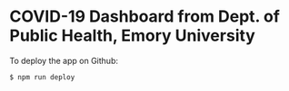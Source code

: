 # COVID-19 Dashboard from Dept. of Public Health, Emory University

To deploy the app on Github:
```
$ npm run deploy
```

